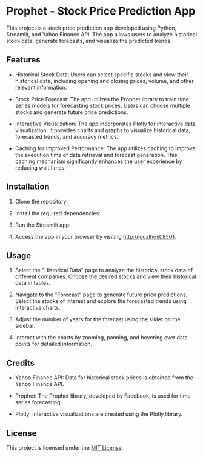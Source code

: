 # Prophet - Stock Price Prediction App

This project is a stock price prediction app developed using Python, Streamlit, and Yahoo Finance API. The app allows users to analyze historical stock data, generate forecasts, and visualize the predicted trends.

## Features

- Historical Stock Data: Users can select specific stocks and view their historical data, including opening and closing prices, volume, and other relevant information.

- Stock Price Forecast: The app utilizes the Prophet library to train time series models for forecasting stock prices. Users can choose multiple stocks and generate future price predictions.

- Interactive Visualization: The app incorporates Plotly for interactive data visualization. It provides charts and graphs to visualize historical data, forecasted trends, and accuracy metrics.

- Caching for Improved Performance: The app utilizes caching to improve the execution time of data retrieval and forecast generation. This caching mechanism significantly enhances the user experience by reducing wait times.

## Installation

1. Clone the repository:


2. Install the required dependencies:


3. Run the Streamlit app:


4. Access the app in your browser by visiting [http://localhost:8501](http://localhost:8501).

## Usage

1. Select the "Historical Data" page to analyze the historical stock data of different companies. Choose the desired stocks and view their historical data in tables.

2. Navigate to the "Forecast" page to generate future price predictions. Select the stocks of interest and explore the forecasted trends using interactive charts.

3. Adjust the number of years for the forecast using the slider on the sidebar.

4. Interact with the charts by zooming, panning, and hovering over data points for detailed information.

## Credits

- Yahoo Finance API: Data for historical stock prices is obtained from the Yahoo Finance API.

- Prophet: The Prophet library, developed by Facebook, is used for time series forecasting.

- Plotly: Interactive visualizations are created using the Plotly library.

## License

This project is licensed under the [MIT License](LICENSE).

